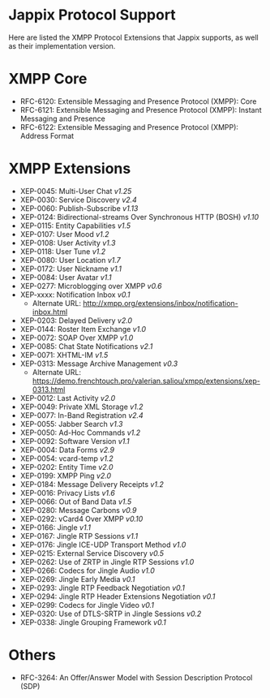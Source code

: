 Jappix Protocol Support
=======================

Here are listed the XMPP Protocol Extensions that Jappix supports, as well as their implementation version.


# XMPP Core

 * RFC-6120: Extensible Messaging and Presence Protocol (XMPP): Core
 * RFC-6121: Extensible Messaging and Presence Protocol (XMPP): Instant Messaging and Presence
 * RFC-6122: Extensible Messaging and Presence Protocol (XMPP): Address Format


# XMPP Extensions

 * XEP-0045: Multi-User Chat *v1.25*
 * XEP-0030: Service Discovery *v2.4*
 * XEP-0060: Publish-Subscribe *v1.13*
 * XEP-0124: Bidirectional-streams Over Synchronous HTTP (BOSH) *v1.10*
 * XEP-0115: Entity Capabilities *v1.5*
 * XEP-0107: User Mood *v1.2*
 * XEP-0108: User Activity *v1.3*
 * XEP-0118: User Tune *v1.2*
 * XEP-0080: User Location *v1.7*
 * XEP-0172: User Nickname *v1.1*
 * XEP-0084: User Avatar *v1.1*
 * XEP-0277: Microblogging over XMPP *v0.6*
 * XEP-xxxx: Notification Inbox *v0.1*
   * Alternate URL: http://xmpp.org/extensions/inbox/notification-inbox.html
 * XEP-0203: Delayed Delivery *v2.0*
 * XEP-0144: Roster Item Exchange *v1.0*
 * XEP-0072: SOAP Over XMPP *v1.0*
 * XEP-0085: Chat State Notifications *v2.1*
 * XEP-0071: XHTML-IM *v1.5*
 * XEP-0313: Message Archive Management *v0.3*
   * Alternate URL: https://demo.frenchtouch.pro/valerian.saliou/xmpp/extensions/xep-0313.html
 * XEP-0012: Last Activity *v2.0*
 * XEP-0049: Private XML Storage *v1.2*
 * XEP-0077: In-Band Registration *v2.4*
 * XEP-0055: Jabber Search *v1.3*
 * XEP-0050: Ad-Hoc Commands *v1.2*
 * XEP-0092: Software Version *v1.1*
 * XEP-0004: Data Forms *v2.9*
 * XEP-0054: vcard-temp *v1.2*
 * XEP-0202: Entity Time *v2.0*
 * XEP-0199: XMPP Ping *v2.0*
 * XEP-0184: Message Delivery Receipts *v1.2*
 * XEP-0016: Privacy Lists *v1.6*
 * XEP-0066: Out of Band Data *v1.5*
 * XEP-0280: Message Carbons *v0.9*
 * XEP-0292: vCard4 Over XMPP *v0.10*
 * XEP-0166: Jingle *v1.1*
 * XEP-0167: Jingle RTP Sessions *v1.1*
 * XEP-0176: Jingle ICE-UDP Transport Method *v1.0*
 * XEP-0215: External Service Discovery *v0.5*
 * XEP-0262: Use of ZRTP in Jingle RTP Sessions *v1.0*
 * XEP-0266: Codecs for Jingle Audio *v1.0*
 * XEP-0269: Jingle Early Media *v0.1*
 * XEP-0293: Jingle RTP Feedback Negotiation *v0.1*
 * XEP-0294: Jingle RTP Header Extensions Negotiation *v0.1*
 * XEP-0299: Codecs for Jingle Video *v0.1*
 * XEP-0320: Use of DTLS-SRTP in Jingle Sessions *v0.2*
 * XEP-0338: Jingle Grouping Framework *v0.1*


# Others

 * RFC-3264: An Offer/Answer Model with Session Description Protocol (SDP)
